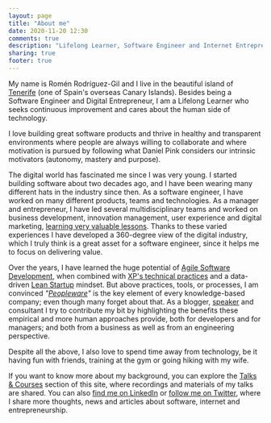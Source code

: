 ```yaml
---
layout: page
title: "About me"
date: 2020-11-20 12:30
comments: true
description: "Lifelong Learner, Software Engineer and Internet Entrepreneur. In this blog I publish my thoughts, experiments and ideas about software, internet and entrepreneurship. Looking at peopleware, the human side of technology."
sharing: true
footer: true
---
```


  <p>My name is Romén Rodríguez-Gil and I live in the beautiful island of <a href="http://en.wikipedia.org/wiki/Tenerife">Tenerife</a> (one of Spain's overseas Canary Islands). Besides being a Software Engineer and Digital Entrepreneur, I am a Lifelong Learner who seeks continuous improvement and cares about the human side of technology.</p>

  <p>I love building great software products and thrive in healthy and transparent environments where people are always willing to collaborate and where motivation is pursued by following what Daniel Pink considers our intrinsic motivators (autonomy, mastery and purpose).</p>

  <p>The digital world has fascinated me since I was very young. I started building software about two decades ago, and I have been wearing many different hats in the industry since then. As a software engineer, I have worked on many different products, teams and technologies. As a manager and entrepreneur, I have led several multidisciplinary teams and worked on business development, innovation management, user experience and digital marketing, <a href="https://www.romenrg.com/blog/2015/03/17/10-plus-1-valuable-lessons-i-learned-from-my-failed-startup/">learning very valuable lessons</a>. Thanks to these varied experiences I have developed a 360-degree view of the digital industry, which I truly think is a great asset for a software engineer, since it helps me to focus on delivering value.</p>

  <p>Over the years, I have learned the huge potential of <a href="https://www.romenrg.com/blog/2015/09/28/why-asking-developers-for-time-estimates-in-software-projects-is-a-terrible-idea-and-how-to-bypass-it-with-scrum/">Agile Software Development</a>, when combined with <a href="http://www.extremeprogramming.org/rules.html">XP's technical practices</a> and a data-driven <a href="http://theleanstartup.com/">Lean Startup</a> mindset. But above practices, tools, or processes, I am convinced <em>"<a href="https://www.amazon.com/Peopleware-Productive-Projects-Teams-3rd/dp/0321934113/ref=pd_lpo_sbs_14_t_0?_encoding=UTF8&psc=1&refRID=F07A2E2YJ4AQ5JZQRK5B">Peopleware</a>"</em> is the key element of every knowledge-based company; even though many forget about that. As a blogger, <a href="https://www.romenrg.com/talks/">speaker</a> and consultant I try to contribute my bit by highlighting the benefits these empirical and more human approaches provide, both for developers and for managers; and both from a business as well as from an engineering perspective.</p>

  <p>Despite all the above, I also love to spend time away from technology, be it having fun with friends, training at the gym or going hiking with my wife.</p>

  <p>If you want to know more about my background, you can explore the <a href="https://www.romenrg.com/talks/">Talks & Courses</a> section of this site, where recordings and materials of my talks are shared. You can also <a href="http://www.linkedin.com/in/romenrg/en"LinkedIn>find me on LinkedIn</a> or <a href="http://www.twitter.com/romenrg">follow me on Twitter</a>, where I share more thoughts, news and articles about software, internet and entrepreneurship.</p>
